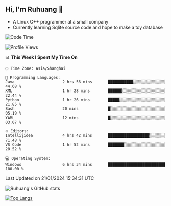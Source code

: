 ## Hi, I'm Ruhuang 👋

- A Linux C++ programmer at a small company
- Currently learning Sqlite source code and hope to make a toy database

<!--START_SECTION:waka-->
![Code Time](http://img.shields.io/badge/Code%20Time-63%20hrs%2035%20mins-blue)

![Profile Views](http://img.shields.io/badge/Profile%20Views-0-blue)

📊 **This Week I Spent My Time On** 

```text
🕑︎ Time Zone: Asia/Shanghai

💬 Programming Languages: 
Java                     2 hrs 56 mins       ███████████░░░░░░░░░░░░░░   44.68 % 
XML                      1 hr 28 mins        ██████░░░░░░░░░░░░░░░░░░░   22.44 % 
Python                   1 hr 26 mins        █████░░░░░░░░░░░░░░░░░░░░   21.85 % 
Bash                     20 mins             █░░░░░░░░░░░░░░░░░░░░░░░░   05.19 % 
YAML                     12 mins             █░░░░░░░░░░░░░░░░░░░░░░░░   03.07 % 

🔥 Editors: 
Intellijidea             4 hrs 42 mins       ██████████████████░░░░░░░   71.48 % 
VS Code                  1 hr 52 mins        ███████░░░░░░░░░░░░░░░░░░   28.52 % 

💻 Operating System: 
Windows                  6 hrs 34 mins       █████████████████████████   100.00 % 
```


 Last Updated on 21/01/2024 15:34:31 UTC
<!--END_SECTION:waka-->

![Ruhuang's GitHub stats](https://github-readme-stats.vercel.app/api?username=ruhuang2001&count_private=true&hide_title=true&show_icons=true&theme=vue)

[![Top Langs](https://github-readme-stats.vercel.app/api/top-langs/?username=ruhuang2001&layout=compact)](https://github.com/anuraghazra/github-readme-stats)
